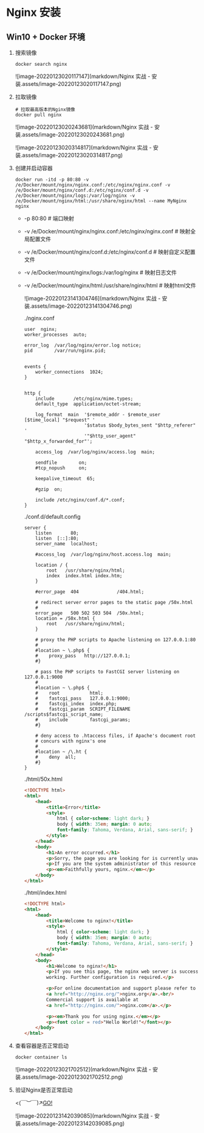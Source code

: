 # Nginx 安装

## Win10 + Docker 环境

1.   搜索镜像

     ```shell
     docker search nginx
     ```

     ![image-20220123020117147](markdown/Nginx 实战 - 安装.assets/image-20220123020117147.png)

     

2.   拉取镜像

     ```shell
     # 拉取最高版本的Nginx镜像
     docker pull nginx
     ```

     ![image-20220123020243681](markdown/Nginx 实战 - 安装.assets/image-20220123020243681.png)

     ![image-20220123020314817](markdown/Nginx 实战 - 安装.assets/image-20220123020314817.png)

     

3.   创建并启动容器

     ```shell
     docker run -itd -p 80:80 -v /e/Docker/mount/nginx/nginx.conf:/etc/nginx/nginx.conf -v  /e/Docker/mount/nginx/conf.d:/etc/nginx/conf.d -v /e/Docker/mount/nginx/logs:/var/log/nginx -v /e/Docker/mount/nginx/html:/usr/share/nginx/html --name MyNginx nginx
     ```

     -   -p 80:80 # 端口映射

     -   -v /e/Docker/mount/nginx/nginx.conf:/etc/nginx/nginx.conf # 映射全局配置文件

     -   -v  /e/Docker/mount/nginx/conf.d:/etc/nginx/conf.d # 映射自定义配置文件

     -   -v /e/Docker/mount/nginx/logs:/var/log/nginx # 映射日志文件

     -   -v /e/Docker/mount/nginx/html:/usr/share/nginx/html # 映射html文件

         ![image-20220123141304746](markdown/Nginx 实战 - 安装.assets/image-20220123141304746.png)

         ./nginx.conf
         
         ```
         user  nginx;
         worker_processes  auto;
         
         error_log  /var/log/nginx/error.log notice;
         pid        /var/run/nginx.pid;
         
         
         events {
             worker_connections  1024;
         }
         
         
         http {
             include       /etc/nginx/mime.types;
             default_type  application/octet-stream;
         
             log_format  main  '$remote_addr - $remote_user [$time_local] "$request" '
                               '$status $body_bytes_sent "$http_referer" '
                               '"$http_user_agent" "$http_x_forwarded_for"';
         
             access_log  /var/log/nginx/access.log  main;
         
             sendfile        on;
             #tcp_nopush     on;
         
             keepalive_timeout  65;
         
             #gzip  on;
         
             include /etc/nginx/conf.d/*.conf;
         }
         ```

         ./conf.d/default.config
         
         ```
         server {
             listen       80;
             listen  [::]:80;
             server_name  localhost;
         
             #access_log  /var/log/nginx/host.access.log  main;
         
             location / {
                 root   /usr/share/nginx/html;
                 index  index.html index.htm;
             }
         
             #error_page  404              /404.html;
         
             # redirect server error pages to the static page /50x.html
             #
             error_page   500 502 503 504  /50x.html;
             location = /50x.html {
                 root   /usr/share/nginx/html;
             }
         
             # proxy the PHP scripts to Apache listening on 127.0.0.1:80
             #
             #location ~ \.php$ {
             #    proxy_pass   http://127.0.0.1;
             #}
         
             # pass the PHP scripts to FastCGI server listening on 127.0.0.1:9000
             #
             #location ~ \.php$ {
             #    root           html;
             #    fastcgi_pass   127.0.0.1:9000;
             #    fastcgi_index  index.php;
             #    fastcgi_param  SCRIPT_FILENAME  /scripts$fastcgi_script_name;
             #    include        fastcgi_params;
             #}
         
             # deny access to .htaccess files, if Apache's document root
             # concurs with nginx's one
             #
             #location ~ /\.ht {
             #    deny  all;
             #}
         }
         ```
         
         ./html/50x.html
         
         ```html
         <!DOCTYPE html>
         <html>
             <head>
                 <title>Error</title>
                 <style>
                     html { color-scheme: light dark; }
                     body { width: 35em; margin: 0 auto;
                     font-family: Tahoma, Verdana, Arial, sans-serif; }
                 </style>
             </head>
             <body>
                 <h1>An error occurred.</h1>
                 <p>Sorry, the page you are looking for is currently unavailable.<br/>Please try again later.</p>
                 <p>If you are the system administrator of this resource then you should check the error log for detail</p>
                 <p><em>Faithfully yours, nginx.</em></p>
             </body>
         </html>
         ```
         
         ./html/index.html
         
         ```html
         <!DOCTYPE html>
         <html>
             <head>
                 <title>Welcome to nginx!</title>
                 <style>
                     html { color-scheme: light dark; }
                     body { width: 35em; margin: 0 auto;
                     font-family: Tahoma, Verdana, Arial, sans-serif; }
                 </style>
             </head>
             <body>
                 <h1>Welcome to nginx!</h1>
                 <p>If you see this page, the nginx web server is successfully installed and
                 working. Further configuration is required.</p>
         
                 <p>For online documentation and support please refer to
                 <a href="http://nginx.org/">nginx.org</a>.<br/>
                 Commercial support is available at
                 <a href="http://nginx.com/">nginx.com</a>.</p>
         
                 <p><em>Thank you for using nginx.</em></p>
                 <p><font color = red>"Hello World!"</font></p>
             </body>
         </html>
         ```
         
         

4.   查看容器是否正常启动

     ```shell
     docker container ls
     ```

     ![image-20220123021702512](markdown/Nginx 实战 - 安装.assets/image-20220123021702512.png)

     

5.   验证Nginx是否正常启动

     <(￣︶￣)↗[GO!](http://127.0.0.1:80)

     ![image-20220123142039085](markdown/Nginx 实战 - 安装.assets/image-20220123142039085.png)
